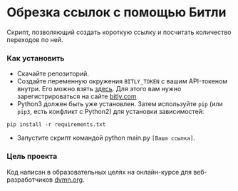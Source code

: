 # Обрезка ссылок с помощью Битли

Скрипт, позволяющий создать короткую ссылку и посчитать количество переходов по ней.

### Как установить

 - Скачайте репозиторий. 
 - Создайте переменную окружения ```BITLY_TOKEN``` с вашим API-токеном внутри. 
Его можно взять [здесь](https://app.bitly.com/settings/api/). Для этого вам нужно зарегистрироваться на сайте [bitly.com](https://app.bitly.com/)
- Python3 должен быть уже установлен. 
Затем используйте `pip` (или `pip3`, есть конфликт с Python2) для установки зависимостей:
```
pip install -r requirements.txt
```
- Запустите скрипт командой python main.py ```[Ваша ссылка]```.

### Цель проекта

Код написан в образовательных целях на онлайн-курсе для веб-разработчиков [dvmn.org](https://dvmn.org/).

